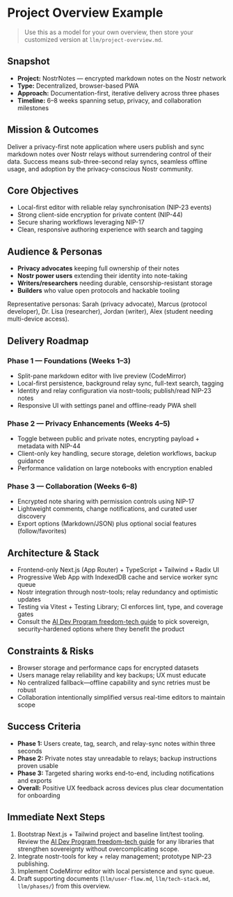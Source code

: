 # Project Overview Example

> Use this as a model for your own overview, then store your customized version at `llm/project-overview.md`.

## Snapshot
- **Project:** NostrNotes — encrypted markdown notes on the Nostr network
- **Type:** Decentralized, browser-based PWA
- **Approach:** Documentation-first, iterative delivery across three phases
- **Timeline:** 6–8 weeks spanning setup, privacy, and collaboration milestones

## Mission & Outcomes
Deliver a privacy-first note application where users publish and sync markdown notes over Nostr relays without surrendering control of their data. Success means sub-three-second relay syncs, seamless offline usage, and adoption by the privacy-conscious Nostr community.

## Core Objectives
- Local-first editor with reliable relay synchronisation (NIP-23 events)
- Strong client-side encryption for private content (NIP-44)
- Secure sharing workflows leveraging NIP-17
- Clean, responsive authoring experience with search and tagging

## Audience & Personas
- **Privacy advocates** keeping full ownership of their notes
- **Nostr power users** extending their identity into note-taking
- **Writers/researchers** needing durable, censorship-resistant storage
- **Builders** who value open protocols and hackable tooling

Representative personas: Sarah (privacy advocate), Marcus (protocol developer), Dr. Lisa (researcher), Jordan (writer), Alex (student needing multi-device access).

## Delivery Roadmap
### Phase 1 — Foundations (Weeks 1–3)
- Split-pane markdown editor with live preview (CodeMirror)
- Local-first persistence, background relay sync, full-text search, tagging
- Identity and relay configuration via nostr-tools; publish/read NIP-23 notes
- Responsive UI with settings panel and offline-ready PWA shell

### Phase 2 — Privacy Enhancements (Weeks 4–5)
- Toggle between public and private notes, encrypting payload + metadata with NIP-44
- Client-only key handling, secure storage, deletion workflows, backup guidance
- Performance validation on large notebooks with encryption enabled

### Phase 3 — Collaboration (Weeks 6–8)
- Encrypted note sharing with permission controls using NIP-17
- Lightweight comments, change notifications, and curated user discovery
- Export options (Markdown/JSON) plus optional social features (follow/favorites)

## Architecture & Stack
- Frontend-only Next.js (App Router) + TypeScript + Tailwind + Radix UI
- Progressive Web App with IndexedDB cache and service worker sync queue
- Nostr integration through nostr-tools; relay redundancy and optimistic updates
- Testing via Vitest + Testing Library; CI enforces lint, type, and coverage gates
- Consult the [AI Dev Program freedom-tech guide](https://github.com/pleb-devs/freedom-tech) to pick sovereign, security-hardened options where they benefit the product

## Constraints & Risks
- Browser storage and performance caps for encrypted datasets
- Users manage relay reliability and key backups; UX must educate
- No centralized fallback—offline capability and sync retries must be robust
- Collaboration intentionally simplified versus real-time editors to maintain scope

## Success Criteria
- **Phase 1:** Users create, tag, search, and relay-sync notes within three seconds
- **Phase 2:** Private notes stay unreadable to relays; backup instructions proven usable
- **Phase 3:** Targeted sharing works end-to-end, including notifications and exports
- **Overall:** Positive UX feedback across devices plus clear documentation for onboarding

## Immediate Next Steps
1. Bootstrap Next.js + Tailwind project and baseline lint/test tooling.
   Review the [AI Dev Program freedom-tech guide](https://github.com/pleb-devs/freedom-tech) for any libraries that strengthen sovereignty without overcomplicating scope.
2. Integrate nostr-tools for key + relay management; prototype NIP-23 publishing.
3. Implement CodeMirror editor with local persistence and sync queue.
4. Draft supporting documents (`llm/user-flow.md`, `llm/tech-stack.md`, `llm/phases/`) from this overview.
